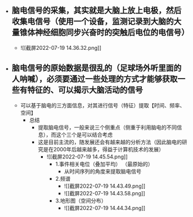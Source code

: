 - ## 脑电信号的采集，其实就是大脑上放上电极，然后收集电信号（使用一个设备，监测记录到大脑的大量锥体神经细胞同步兴奋时的突触后电位的电信号）
	- ![[截屏2022-07-19 14.36.32.png]]
- ## 脑电信号的原始数据是很乱的（足球场外听里面的人呐喊），必须要通过一些处理的方式才能够获取一些有特征的、可以揭示大脑活动的信号
	- 可以基于脑电的三方面信息，对其进行信号（特征）提取【时间、频率、空间】
		- 总结
			- 提取脑电信号，一般来说三个侧重点（侧重于利用脑电的不同信息），而这个三个是可以结合考虑
			- 这是目前主流的，随发展还会有越来越的分析方法（因此脑电的研究是在2000年后越来越多，得益于计算机技术的发展）
				- ![[截屏2022-07-19 14.45.54.png]]
					- 1.事件相关电位（叠加平均） （最原始的）
						- 从时间序列的角度来提取脑电信号
					- 2.频谱
						- ![[截屏2022-07-19 14.43.49.png]]
						- ![[截屏2022-07-19 14.43.58.png]]
					- 3.地形图（空间分布）
						- ![[截屏2022-07-19 14.44.34.png]]